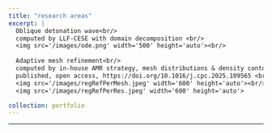 ```yaml
---
title: "research areas"
excerpt: |
  Oblique detonation wave<br/>
  computed by LLF-CESE with domain decomposition <br/>
  <img src='/images/ode.png' width='500' height='auto'><br/>
  
  Adaptive mesh refinement<br/>
  computed by in-house AMR strategy, mesh distributions & density contour<br/>
  published, open access, https://doi.org/10.1016/j.cpc.2025.109565 <br/>
  <img src='/images/regRefPerMesh.jpeg' width='600' height='auto'><br/>
  <img src='/images/regRefPerRes.jpeg' width='600' height='auto'>

collection: portfolio
---
```



---



<!-- This is an item in your portfolio. It can be have images or nice text. If you name the file .md, it will be parsed as markdown. If you name the file .html, it will be parsed as HTML.  -->


